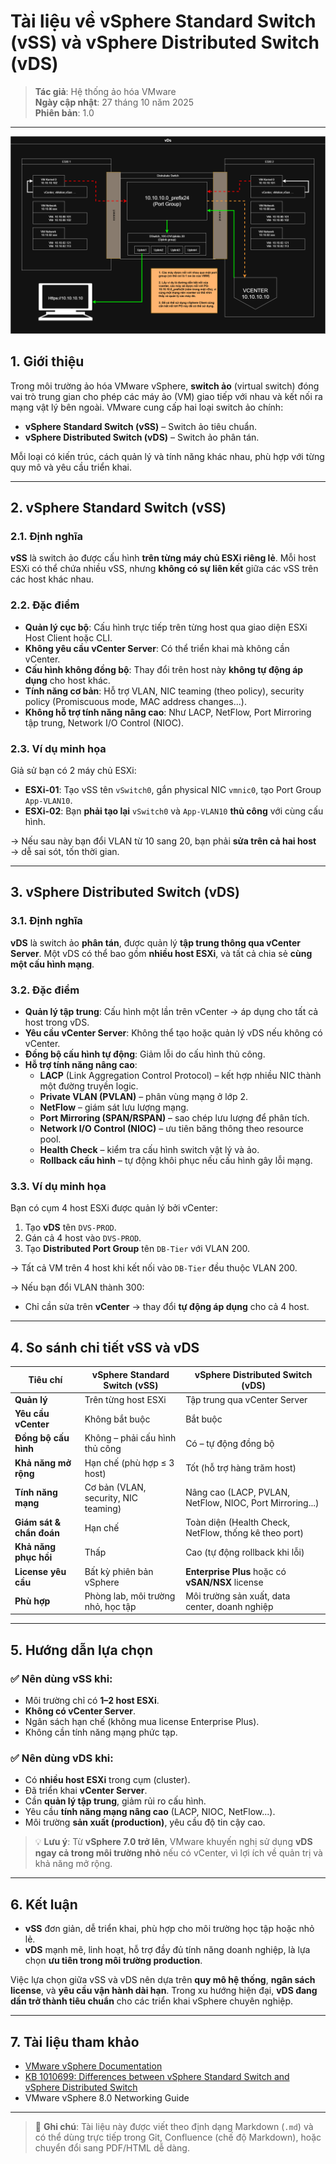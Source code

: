 # Tài liệu về vSphere Standard Switch (vSS) và vSphere Distributed Switch (vDS)

> **Tác giả**: Hệ thống ảo hóa VMware  
> **Ngày cập nhật**: 27 tháng 10 năm 2025  
> **Phiên bản**: 1.0  

---
![vDs-minh-hoa](./img/Vcenter_architecture-vDs.drawio.png)

## 1. Giới thiệu

Trong môi trường ảo hóa VMware vSphere, **switch ảo** (virtual switch) đóng vai trò trung gian cho phép các máy ảo (VM) giao tiếp với nhau và kết nối ra mạng vật lý bên ngoài. VMware cung cấp hai loại switch ảo chính:

- **vSphere Standard Switch (vSS)** – Switch ảo tiêu chuẩn.
- **vSphere Distributed Switch (vDS)** – Switch ảo phân tán.

Mỗi loại có kiến trúc, cách quản lý và tính năng khác nhau, phù hợp với từng quy mô và yêu cầu triển khai.

---

## 2. vSphere Standard Switch (vSS)

### 2.1. Định nghĩa

**vSS** là switch ảo được cấu hình **trên từng máy chủ ESXi riêng lẻ**. Mỗi host ESXi có thể chứa nhiều vSS, nhưng **không có sự liên kết** giữa các vSS trên các host khác nhau.

### 2.2. Đặc điểm

- **Quản lý cục bộ**: Cấu hình trực tiếp trên từng host qua giao diện ESXi Host Client hoặc CLI.
- **Không yêu cầu vCenter Server**: Có thể triển khai mà không cần vCenter.
- **Cấu hình không đồng bộ**: Thay đổi trên host này **không tự động áp dụng** cho host khác.
- **Tính năng cơ bản**: Hỗ trợ VLAN, NIC teaming (theo policy), security policy (Promiscuous mode, MAC address changes...).
- **Không hỗ trợ tính năng nâng cao**: Như LACP, NetFlow, Port Mirroring tập trung, Network I/O Control (NIOC).

### 2.3. Ví dụ minh họa

Giả sử bạn có 2 máy chủ ESXi:

- **ESXi-01**: Tạo vSS tên `vSwitch0`, gắn physical NIC `vmnic0`, tạo Port Group `App-VLAN10`.
- **ESXi-02**: Bạn **phải tạo lại** `vSwitch0` và `App-VLAN10` **thủ công** với cùng cấu hình.

→ Nếu sau này bạn đổi VLAN từ 10 sang 20, bạn phải **sửa trên cả hai host** → dễ sai sót, tốn thời gian.

---

## 3. vSphere Distributed Switch (vDS)

### 3.1. Định nghĩa

**vDS** là switch ảo **phân tán**, được quản lý **tập trung thông qua vCenter Server**. Một vDS có thể bao gồm **nhiều host ESXi**, và tất cả chia sẻ **cùng một cấu hình mạng**.

### 3.2. Đặc điểm

- **Quản lý tập trung**: Cấu hình một lần trên vCenter → áp dụng cho tất cả host trong vDS.
- **Yêu cầu vCenter Server**: Không thể tạo hoặc quản lý vDS nếu không có vCenter.
- **Đồng bộ cấu hình tự động**: Giảm lỗi do cấu hình thủ công.
- **Hỗ trợ tính năng nâng cao**:
  - **LACP** (Link Aggregation Control Protocol) – kết hợp nhiều NIC thành một đường truyền logic.
  - **Private VLAN (PVLAN)** – phân vùng mạng ở lớp 2.
  - **NetFlow** – giám sát lưu lượng mạng.
  - **Port Mirroring (SPAN/RSPAN)** – sao chép lưu lượng để phân tích.
  - **Network I/O Control (NIOC)** – ưu tiên băng thông theo resource pool.
  - **Health Check** – kiểm tra cấu hình switch vật lý và ảo.
  - **Rollback cấu hình** – tự động khôi phục nếu cấu hình gây lỗi mạng.

### 3.3. Ví dụ minh họa

Bạn có cụm 4 host ESXi được quản lý bởi vCenter:

1. Tạo **vDS** tên `DVS-PROD`.
2. Gán cả 4 host vào `DVS-PROD`.
3. Tạo **Distributed Port Group** tên `DB-Tier` với VLAN 200.

→ Tất cả VM trên 4 host khi kết nối vào `DB-Tier` đều thuộc VLAN 200.

→ Nếu bạn đổi VLAN thành 300:
- Chỉ cần sửa trên **vCenter** → thay đổi **tự động áp dụng** cho cả 4 host.

---

## 4. So sánh chi tiết vSS và vDS

| Tiêu chí | **vSphere Standard Switch (vSS)** | **vSphere Distributed Switch (vDS)** |
|--------|----------------------------------|--------------------------------------|
| **Quản lý** | Trên từng host ESXi | Tập trung qua vCenter Server |
| **Yêu cầu vCenter** | Không bắt buộc | Bắt buộc |
| **Đồng bộ cấu hình** | Không – phải cấu hình thủ công | Có – tự động đồng bộ |
| **Khả năng mở rộng** | Hạn chế (phù hợp ≤ 3 host) | Tốt (hỗ trợ hàng trăm host) |
| **Tính năng mạng** | Cơ bản (VLAN, security, NIC teaming) | Nâng cao (LACP, PVLAN, NetFlow, NIOC, Port Mirroring...) |
| **Giám sát & chẩn đoán** | Hạn chế | Toàn diện (Health Check, NetFlow, thống kê theo port) |
| **Khả năng phục hồi** | Thấp | Cao (tự động rollback khi lỗi) |
| **License yêu cầu** | Bất kỳ phiên bản vSphere | **Enterprise Plus** hoặc có **vSAN/NSX** license |
| **Phù hợp** | Phòng lab, môi trường nhỏ, học tập | Môi trường sản xuất, data center, doanh nghiệp |

---

## 5. Hướng dẫn lựa chọn

### ✅ Nên dùng **vSS** khi:
- Môi trường chỉ có **1–2 host ESXi**.
- **Không có vCenter Server**.
- Ngân sách hạn chế (không mua license Enterprise Plus).
- Không cần tính năng mạng phức tạp.

### ✅ Nên dùng **vDS** khi:
- Có **nhiều host ESXi** trong cụm (cluster).
- Đã triển khai **vCenter Server**.
- Cần **quản lý tập trung**, giảm rủi ro cấu hình.
- Yêu cầu **tính năng mạng nâng cao** (LACP, NIOC, NetFlow...).
- Môi trường **sản xuất (production)**, yêu cầu độ tin cậy cao.

> 💡 **Lưu ý**: Từ **vSphere 7.0 trở lên**, VMware khuyến nghị sử dụng **vDS ngay cả trong môi trường nhỏ** nếu có vCenter, vì lợi ích về quản trị và khả năng mở rộng.

---

## 6. Kết luận

- **vSS** đơn giản, dễ triển khai, phù hợp cho môi trường học tập hoặc nhỏ lẻ.
- **vDS** mạnh mẽ, linh hoạt, hỗ trợ đầy đủ tính năng doanh nghiệp, là lựa chọn **ưu tiên trong môi trường production**.

Việc lựa chọn giữa vSS và vDS nên dựa trên **quy mô hệ thống**, **ngân sách license**, và **yêu cầu vận hành dài hạn**. Trong xu hướng hiện đại, **vDS đang dần trở thành tiêu chuẩn** cho các triển khai vSphere chuyên nghiệp.

---

## 7. Tài liệu tham khảo

- [VMware vSphere Documentation](https://docs.vmware.com/en/VMware-vSphere/)
- [KB 1010699: Differences between vSphere Standard Switch and vSphere Distributed Switch](https://kb.vmware.com/s/article/1010699)
- VMware vSphere 8.0 Networking Guide

--- 

> 📌 **Ghi chú**: Tài liệu này được viết theo định dạng Markdown (`.md`) và có thể dùng trực tiếp trong Git, Confluence (chế độ Markdown), hoặc chuyển đổi sang PDF/HTML dễ dàng.